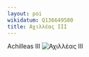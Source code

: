 ```yaml
---
layout: poi
wikidatum: Q136649580
title: Αχιλλέας ΙΙΙ 
---
```


Achilleas III
![Αχιλλέας ΙΙΙ](https://www.ertnews.gr/wp-content/uploads/2021/10/Clipboard-%CF%88%CF%88-768x433.jpg)
